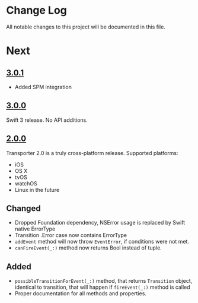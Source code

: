 # Change Log
All notable changes to this project will be documented in this file.

# Next

## [3.0.1](https://github.com/DenHeadless/Transporter/releases/tag/3.0.1)

* Added SPM integration

## [3.0.0](https://github.com/DenHeadless/Transporter/releases/tag/3.0.0)

Swift 3 release. No API additions.

## [2.0.0](https://github.com/DenHeadless/Transporter/releases/tag/2.0.0)

Transporter 2.0 is a truly cross-platform release. Supported platforms:

* iOS
* OS X
* tvOS
* watchOS
* Linux in the future

## Changed

* Dropped Foundation dependency, NSError usage is replaced by Swift native ErrorType
* Transition .Error case now contains ErrorType
* `addEvent` method will now throw `EventError`, if conditions were not met.
* `canFireEvent(_:)` method now returns Bool instead of tuple.

## Added

* `possibleTransitionForEvent(_:)` method, that returns `Transition` object, identical to transition, that will happen if `fireEvent(_:)` method is called
* Proper documentation for all methods and properties.
